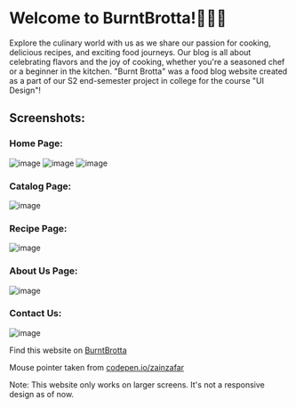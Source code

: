 # Welcome to BurntBrotta!🍔🍕🍰

Explore the culinary world with us as we share our passion for cooking, delicious recipes, and exciting food journeys. Our blog is all about celebrating flavors and the joy of cooking, whether you're a seasoned chef or a beginner in the kitchen.
"Burnt Brotta" was a food blog website created as a part of our S2 end-semester project in college for the course "UI Design"!

## Screenshots:
### Home Page:
![image](https://github.com/amri-tah/burntbrotta.github.io/assets/111682039/564c8177-bdab-486d-829b-d058a5f5b198)
![image](https://github.com/amri-tah/burntbrotta.github.io/assets/111682039/67f4d3ca-45a7-4d4d-a1db-8d02dd4100a8)
![image](https://github.com/amri-tah/burntbrotta.github.io/assets/111682039/49493ad3-f3ea-43c7-a5b4-27fe9f4e455c)

### Catalog Page:
![image](https://github.com/amri-tah/burntbrotta.github.io/assets/111682039/b845e1d6-77dc-4d95-aafc-8533ead01196)

### Recipe Page:
![image](https://github.com/amri-tah/burntbrotta.github.io/assets/111682039/ac8755d2-e042-4d96-a9dd-11e0a3920fe1)

### About Us Page:
![image](https://github.com/amri-tah/burntbrotta.github.io/assets/111682039/ea2cfaf3-20d5-4a69-9dc8-bbaa68c141c2)

### Contact Us:
![image](https://github.com/amri-tah/burntbrotta.github.io/assets/111682039/0d358039-a4c8-410b-a3cf-f8e90a6c2468)


Find this website on [BurntBrotta](https://amri-tah.github.io/burntbrotta.github.io/)

Mouse pointer taken from [codepen.io/zainzafar](https://codepen.io/zainzafar/pen/oNypoEr)

Note: This website only works on larger screens. It's not a responsive design as of now.
